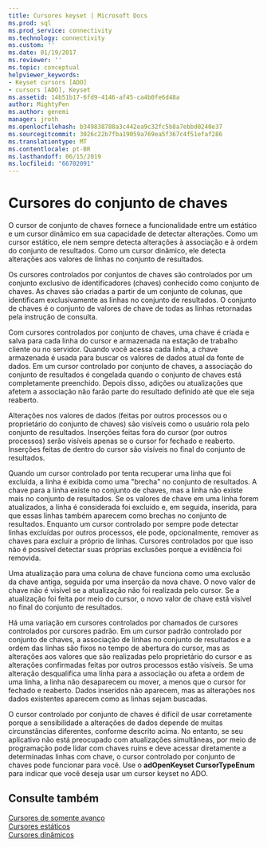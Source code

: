 ```yaml
---
title: Cursores keyset | Microsoft Docs
ms.prod: sql
ms.prod_service: connectivity
ms.technology: connectivity
ms.custom: ''
ms.date: 01/19/2017
ms.reviewer: ''
ms.topic: conceptual
helpviewer_keywords:
- Keyset cursors [ADO]
- cursors [ADO], Keyset
ms.assetid: 14b51b17-6fd9-4146-af45-ca4b0fe6d48a
author: MightyPen
ms.author: genemi
manager: jroth
ms.openlocfilehash: b349838788a3c442ea9c32fc5b8a7ebbd0240e37
ms.sourcegitcommit: 3026c22b7fba19059a769ea5f367c4f51efaf286
ms.translationtype: MT
ms.contentlocale: pt-BR
ms.lasthandoff: 06/15/2019
ms.locfileid: "66702091"
---
```

# <a name="keyset-cursors"></a>Cursores do conjunto de chaves
O cursor de conjunto de chaves fornece a funcionalidade entre um estático e um cursor dinâmico em sua capacidade de detectar alterações. Como um cursor estático, ele nem sempre detecta alterações à associação e à ordem do conjunto de resultados. Como um cursor dinâmico, ele detecta alterações aos valores de linhas no conjunto de resultados.  
  
 Os cursores controlados por conjuntos de chaves são controlados por um conjunto exclusivo de identificadores (chaves) conhecido como conjunto de chaves. As chaves são criadas a partir de um conjunto de colunas, que identificam exclusivamente as linhas no conjunto de resultados. O conjunto de chaves é o conjunto de valores de chave de todas as linhas retornadas pela instrução de consulta.  
  
 Com cursores controlados por conjunto de chaves, uma chave é criada e salva para cada linha do cursor e armazenada na estação de trabalho cliente ou no servidor. Quando você acessa cada linha, a chave armazenada é usada para buscar os valores de dados atual da fonte de dados. Em um cursor controlado por conjunto de chaves, a associação do conjunto de resultados é congelada quando o conjunto de chaves está completamente preenchido. Depois disso, adições ou atualizações que afetem a associação não farão parte do resultado definido até que ele seja reaberto.  
  
 Alterações nos valores de dados (feitas por outros processos ou o proprietário do conjunto de chaves) são visíveis como o usuário rola pelo conjunto de resultados. Inserções feitas fora do cursor (por outros processos) serão visíveis apenas se o cursor for fechado e reaberto. Inserções feitas de dentro do cursor são visíveis no final do conjunto de resultados.  
  
 Quando um cursor controlado por tenta recuperar uma linha que foi excluída, a linha é exibida como uma "brecha" no conjunto de resultados. A chave para a linha existe no conjunto de chaves, mas a linha não existe mais no conjunto de resultados. Se os valores de chave em uma linha forem atualizados, a linha é considerada foi excluído e, em seguida, inserida, para que essas linhas também aparecem como brechas no conjunto de resultados. Enquanto um cursor controlado por sempre pode detectar linhas excluídas por outros processos, ele pode, opcionalmente, remover as chaves para excluir a próprio de linhas. Cursores controlados por que isso não é possível detectar suas próprias exclusões porque a evidência foi removida.  
  
 Uma atualização para uma coluna de chave funciona como uma exclusão da chave antiga, seguida por uma inserção da nova chave. O novo valor de chave não é visível se a atualização não foi realizada pelo cursor. Se a atualização foi feita por meio do cursor, o novo valor de chave está visível no final do conjunto de resultados.  
  
 Há uma variação em cursores controlados por chamados de cursores controlados por cursores padrão. Em um cursor padrão controlado por conjunto de chaves, a associação de linhas no conjunto de resultados e a ordem das linhas são fixos no tempo de abertura do cursor, mas as alterações aos valores que são realizadas pelo proprietário do cursor e as alterações confirmadas feitas por outros processos estão visíveis. Se uma alteração desqualifica uma linha para a associação ou afeta a ordem de uma linha, a linha não desaparecem ou mover, a menos que o cursor for fechado e reaberto. Dados inseridos não aparecem, mas as alterações nos dados existentes aparecem como as linhas sejam buscadas.  
  
 O cursor controlado por conjunto de chaves é difícil de usar corretamente porque a sensibilidade a alterações de dados depende de muitas circunstâncias diferentes, conforme descrito acima. No entanto, se seu aplicativo não está preocupado com atualizações simultâneas, por meio de programação pode lidar com chaves ruins e deve acessar diretamente a determinadas linhas com chave, o cursor controlado por conjunto de chaves pode funcionar para você. Use o **adOpenKeyset CursorTypeEnum** para indicar que você deseja usar um cursor keyset no ADO.  
  
## <a name="see-also"></a>Consulte também  
 [Cursores de somente avanço](../../../ado/guide/data/forward-only-cursors.md)   
 [Cursores estáticos](../../../ado/guide/data/static-cursors.md)   
 [Cursores dinâmicos](../../../ado/guide/data/dynamic-cursors.md)
